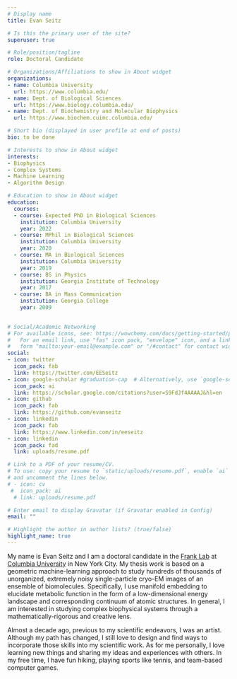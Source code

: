 ```yaml
---
# Display name
title: Evan Seitz

# Is this the primary user of the site?
superuser: true

# Role/position/tagline
role: Doctoral Candidate

# Organizations/Affiliations to show in About widget
organizations:
- name: Columbia University
  url: https://www.columbia.edu/
- name: Dept. of Biological Sciences
  url: https://www.biology.columbia.edu/
- name: Dept. of Biochemistry and Molecular Biophysics
  url: https://www.biochem.cuimc.columbia.edu/

# Short bio (displayed in user profile at end of posts)
bio: to be done

# Interests to show in About widget
interests:
- Biophysics
- Complex Systems
- Machine Learning
- Algorithm Design

# Education to show in About widget
education:
  courses:
  - course: Expected PhD in Biological Sciences
    institution: Columbia University
    year: 2022
  - course: MPhil in Biological Sciences
    institution: Columbia University
    year: 2020
  - course: MA in Biological Sciences
    institution: Columbia University
    year: 2019
  - course: BS in Physics
    institution: Georgia Institute of Technology
    year: 2017
  - course: BA in Mass Communication
    institution: Georgia College
    year: 2009
  

# Social/Academic Networking
# For available icons, see: https://wowchemy.com/docs/getting-started/page-builder/#icons
#   For an email link, use "fas" icon pack, "envelope" icon, and a link in the
#   form "mailto:your-email@example.com" or "/#contact" for contact widget.
social:
- icon: twitter
  icon_pack: fab
  link: https://twitter.com/EESeitz
- icon: google-scholar #graduation-cap  # Alternatively, use `google-scholar` icon from `ai` icon pack
  icon_pack: ai
  link: https://scholar.google.com/citations?user=S9FdJf4AAAAJ&hl=en
- icon: github
  icon_pack: fab
  link: https://github.com/evanseitz
- icon: linkedin
  icon_pack: fab
  link: https://www.linkedin.com/in/eeseitz
- icon: linkedin
  icon_pack: fad
  link: uploads/resume.pdf

# Link to a PDF of your resume/CV.
# To use: copy your resume to `static/uploads/resume.pdf`, enable `ai` icons in `params.toml`, 
# and uncomment the lines below.
# - icon: cv
 #  icon_pack: ai
  # link: uploads/resume.pdf

# Enter email to display Gravatar (if Gravatar enabled in Config)
email: ""

# Highlight the author in author lists? (true/false)
highlight_name: true
---
```


My name is Evan Seitz and I am a doctoral candidate in the [Frank Lab](https://joachimfranklab.org/) at [Columbia University](https://www.columbia.edu/) in New York City. My thesis work is based on a geometric machine-learning approach to study hundreds of thousands of unorganized, extremely noisy single-particle cryo-EM images of an ensemble of biomolecules. Specifically, I use manifold embedding to elucidate metabolic function in the form of a low-dimensional energy landscape and corresponding continuum of atomic structures. In general, I am interested in studying complex biophysical systems through a mathematically-rigorous and creative lens. 

Almost a decade ago, previous to my scientific endeavors, I was an artist. Although my path has changed, I still love to design and find ways to incorporate those skills into my scientific work. As for me personally, I love learning new things and sharing my ideas and experiences with others. In my free time, I have fun hiking, playing sports like tennis, and team-based computer games.
